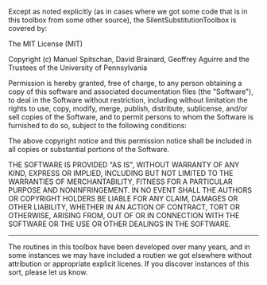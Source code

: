 Except as noted explicitly (as in cases where we got some code that is in this toolbox from some other source), the SilentSubstitutionToolbox is covered by:

The MIT License (MIT)

Copyright (c) Manuel Spitschan, David Brainard, Geoffrey Aguirre and the Trustees of the University of Pennsylvania

Permission is hereby granted, free of charge, to any person obtaining a copy of this software and associated documentation files (the "Software"), to deal in the Software without restriction, including without limitation the rights to use, copy, modify, merge, publish, distribute, sublicense, and/or sell copies of the Software, and to permit persons to whom the Software is furnished to do so, subject to the following conditions:

The above copyright notice and this permission notice shall be included in all copies or substantial portions of the Software.

THE SOFTWARE IS PROVIDED "AS IS", WITHOUT WARRANTY OF ANY KIND, EXPRESS OR IMPLIED, INCLUDING BUT NOT LIMITED TO THE WARRANTIES OF MERCHANTABILITY, FITNESS FOR A PARTICULAR PURPOSE AND NONINFRINGEMENT. IN NO EVENT SHALL THE AUTHORS OR COPYRIGHT HOLDERS BE LIABLE FOR ANY CLAIM, DAMAGES OR OTHER LIABILITY, WHETHER IN AN ACTION OF CONTRACT, TORT OR OTHERWISE, ARISING FROM, OUT OF OR IN CONNECTION WITH THE SOFTWARE OR THE USE OR OTHER DEALINGS IN THE SOFTWARE.

***************

The routines in this toolbox have been developed over many years, and in some instances we may have included a routien we got elsewhere without attribution or appropriate explicit licenes.  If you discover instances of this sort, please let us know.